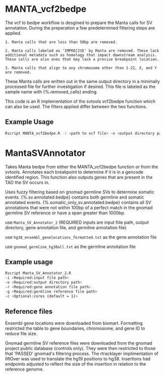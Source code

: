 # MANTA_vcf2bedpe

The vcf to bedpe workflow is desgined to prepare the Manta calls for SV annotation. During the preperation a few predetermined filtering steps are applied.
	
	1. Manta calls that are less than 50bp are removed. 
	
	2. Manta calls labeled as 'IMPRECISE' by Manta are removed. These lack additional metadata such as homology that impact downstream analysis. These calls are also ones that may lack a precise breakpoint location.
	
	3. Manta calls that align to any chromosome other than 1-22, X, and Y are removed. 

These Manta calls are written out in the same output directory in a minimally processed file for further investigation if desired. This file is labeled as the sample name with {%.removed_calls} ending.

This code is an R implementation of the svtools vcf2bedpe function which can also be used. The filters applied differ between the two functions.

## Example Usage
```bash
Rscript MANTA_vcf2bedpe.R -i <path to vcf file> -o <output directory path>
```


# MantaSVAnnotator
Takes Manta bedpe from either the MANTA_vcf2bedpe function or from the svtools. Annotates each breakpoint to determine if it is in a gencode identified region. 
This function also outputs genes that are present in the TAD the SV occurs in.

Uses fuzzy filtering based on gnomad germline SVs to determine somatic events. {%.sv.annotated.bedpe} contains both germline and somatic annotated events.  {%.somatic_only_sv.annotated.bedpe} contains all SV annotations that were not within 100bp of a perfect match in the gnomad germline SV reference or have a span greater than 1000bp.

use `Manta_SV_Annotator_2` (REQUIRED inputs are input fiile path, output directory, gene annotation file, and germline annotation file)

use `hg38_ensembl_genelocations_formatted.txt` as the gene annotation file

use `gnomad_germline_hg38all.txt` as the germline annotation file

## Example usage

```bash
Rscript Manta_SV_Annotator_2.R 
-i <Required:input file path> 
-o <Required:output directory path> 
-r <Required:gene annotation file path> 
-g <Required:germline reference file path> 
-c <Optional:cores (default = 1)>
```

## Reference files 
Ensembl gene locations were downloaded from biomart. Formatting restricted the table to gene boundaries, chromosome, and gene ID to reduce file size. 

Gnomad germline SV reference files were downloaded from the gnomad project public database (controls only). They were then restricted to those that 'PASSED' gnomad's filtering process. The rtracklayer implimentation of liftOver was used to translate the hg19 positions to hg38. Insertions had endpoints adjusted to reflect the size of the insertion in relation to the reference genome.
